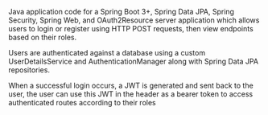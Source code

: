 Java application code for a Spring Boot 3+, Spring Data JPA, Spring Security, Spring Web, and OAuth2Resource server application which allows users to login or register using HTTP POST requests, then view endpoints based on their roles.

Users are authenticated against a database using a custom UserDetailsService and AuthenticationManager along with Spring Data JPA repositories.

When a successful login occurs, a JWT is generated and sent back to the user, the user can use this JWT in the header as a bearer token to access authenticated routes according to their roles
